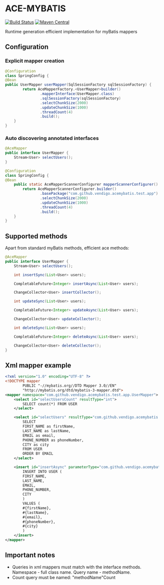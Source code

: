 # ACE-MYBATIS

[![Build Status](https://travis-ci.org/vendigo/ace-mybatis.svg?branch=master)](https://travis-ci.org/vendigo/ace-mybatis)
[![Maven Central](https://img.shields.io/maven-central/v/org.apache.maven/apache-maven.svg)](http://search.maven.org/#search%7Cga%7C1%7Cace-mybatis)

Runtime generation efficient implementation for myBatis mappers

## Configuration

### Explicit mapper creation

```java
@Configuration
class SpringConfig {
@Bean
public UserMapper userMapper(SqlSessionFactory sqlSessionFactory) {
        return AceMapperFactory.<UserMapper>builder()
                .mapperInterface(UserMapper.class)
                .sqlSessionFactory(sqlSessionFactory)
                .selectChunkSize(2000)
                .updateChunkSize(1000)
                .threadCount(4)
                .build();
    }
}
```

### Auto discovering annotated interfaces

```java
@AceMapper
public interface UserMapper {
    Stream<User> selectUsers();
}

@Configuration
class SpringConfig {
@Bean
    public static AceMapperScannerConfigurer mapperScannerConfigurer() {
        return AceMapperScannerConfigurer.builder()
                .basePackage("com.github.vendigo.acemybatis.test.app")
                .selectChunkSize(2000)
                .updateChunkSize(1000)
                .threadCount(4)
                .build();
    }
}
```

## Supported methods

Apart from standard myBatis methods, efficient ace methods:

```java
@AceMapper
public interface UserMapper {
    Stream<User> selectUsers();

    int insertSync(List<User> users);

    CompletableFuture<Integer> insertAsync(List<User> users);

    ChangeCollector<User> insertCollector();

    int updateSync(List<User> users);

    CompletableFuture<Integer> updateAsync(List<User> users);

    ChangeCollector<User> updateCollector();

    int deleteSync(List<User> users);

    CompletableFuture<Integer> deleteAsync(List<User> users);

    ChangeCollector<User> deleteCollector();
}
```

## Xml mapper example

```xml
<?xml version="1.0" encoding="UTF-8" ?>
<!DOCTYPE mapper
        PUBLIC "-//mybatis.org//DTD Mapper 3.0//EN"
        "http://mybatis.org/dtd/mybatis-3-mapper.dtd">
<mapper namespace="com.github.vendigo.acemybatis.test.app.UserMapper">
    <select id="selectUsersCount" resultType="int">
        SELECT count(*) FROM USER
    </select>

    <select id="selectUsers" resultType="com.github.vendigo.acemybatis.test.app.User">
        SELECT
        FIRST_NAME as firstName,
        LAST_NAME as lastName,
        EMAIL as email,
        PHONE_NUMBER as phoneNumber,
        CITY as city
        FROM USER
        ORDER BY EMAIL
    </select>

    <insert id="insertAsync" parameterType="com.github.vendigo.acemybatis.test.app.User">
        INSERT INTO USER (
        FIRST_NAME,
        LAST_NAME,
        EMAIL,
        PHONE_NUMBER,
        CITY
        )
        VALUES (
        #{firstName},
        #{lastName},
        #{email},
        #{phoneNumber},
        #{city}
        )
    </insert>
</mapper>
```

## Important notes

* Queries in xml mappers must match with the interface methods. Namespace - full class name. Query name - methodName.
* Count query must be named: "methodName"Count
